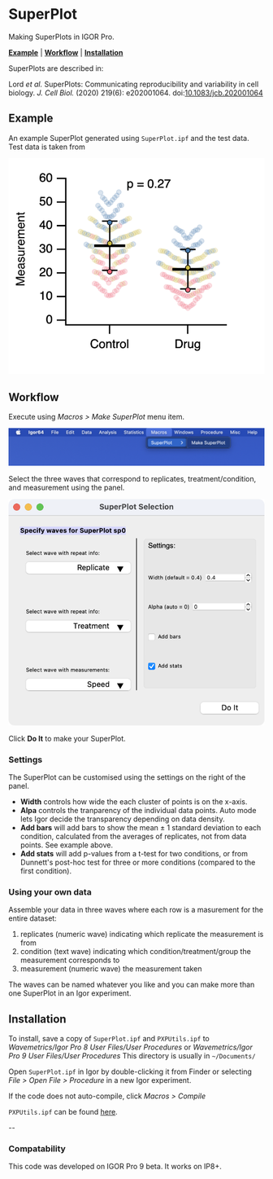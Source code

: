 # SuperPlot

Making SuperPlots in IGOR Pro.

[**Example**](#Example) | [**Workflow**](#Workflow) | [**Installation**](#Installation)

SuperPlots are described in:

Lord _et al._ SuperPlots: Communicating reproducibility and variability in cell biology. _J. Cell Biol._ (2020) 219(6): e202001064. doi:[10.1083/jcb.202001064](https://doi.org/10.1083/jcb.202001064)


## Example

An example SuperPlot generated using `SuperPlot.ipf` and the test data. Test data is taken from 

![img](img/exampleGraph.png?raw=true "image")

## Workflow

Execute using _Macros > Make SuperPlot_ menu item.

![img](img/menu.png?raw=true "image")

Select the three waves that correspond to replicates, treatment/condition, and measurement using the panel.

![img](img/panel.png?raw=true "image")

Click **Do It** to make your SuperPlot.

### Settings

The SuperPlot can be customised using the settings on the right of the panel.

- **Width** controls how wide the each cluster of points is on the x-axis.
- **Alpa** controls the tranparency of the individual data points. Auto mode lets Igor decide the transparency depending on data density.
- **Add bars** will add bars to show the mean ± 1 standard deviation to each condition, calculated from the averages of replicates, not from data points. See example above.
- **Add stats** will add p-values from a t-test for two conditions, or from Dunnett's post-hoc test for three or more conditions (compared to the first condition).

### Using your own data

Assemble your data in three waves where each row is a masurement for the entire dataset:

1. replicates (numeric wave) indicating which replicate the measurement is from
2. condition (text wave) indicating which condition/treatment/group the measurement corresponds to
3. measurement (numeric wave) the measurement taken

The waves can be named whatever you like and you can make more than one SuperPlot in an Igor experiment.

## Installation

To install, save a copy of `SuperPlot.ipf` and `PXPUtils.ipf` to *Wavemetrics/Igor Pro 8 User Files/User Procedures* or *Wavemetrics/Igor Pro 9 User Files/User Procedures*
This directory is usually in `~/Documents/`

Open `SuperPlot.ipf` in Igor by double-clicking it from Finder or selecting *File > Open File > Procedure* in a new Igor experiment.

If the code does not auto-compile, click *Macros > Compile*

`PXPUtils.ipf` can be found [here](https://github.com/quantixed/PXPUtils).

--

### Compatability

This code was developed on IGOR Pro 9 beta. It works on IP8+.